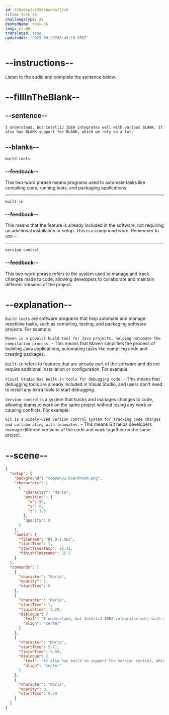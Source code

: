 ```yaml
---
id: 678e4be2a53566beddaf22c0
title: Task 56
challengeType: 22
dashedName: task-56
lang: pt-BR
translated: true
updatedAt: '2025-09-29T05:49:18.359Z'
---
```


<!-- (audio) Maria: I understand, but IntelliJ IDEA integrates well with various build tools. It also has built-in support for version control, which we rely on a lot. -->

# --instructions--

Listen to the audio and complete the sentence below.

# --fillInTheBlank--

## --sentence--

`I understand, but IntelliJ IDEA integrates well with various BLANK. It also has BLANK support for BLANK, which we rely on a lot.`


## --blanks--

`build tools`

### --feedback--

This two-word phrase means programs used to automate tasks like compiling code, running tests, and packaging applications.

---

`built-in`

### --feedback--

This means that the feature is already included in the software, not requiring an additional installation or setup. This is a compound word. Remember to use `-`.

---

`version control`

### --feedback--

This two-word phrase refers to the system used to manage and track changes made to code, allowing developers to collaborate and maintain different versions of the project.

# --explanation--

`Build tools` are software programs that help automate and manage repetitive tasks, such as compiling, testing, and packaging software projects. For example:

`Maven is a popular build tool for Java projects, helping automate the compilation process.` - This means that Maven simplifies the process of building Java applications, automating tasks like compiling code and creating packages.

`Built-in` refers to features that are already part of the software and do not require additional installation or configuration. For example:

`Visual Studio has built-in tools for debugging code.` - This means that debugging tools are already included in Visual Studio, and users don't need to install any extra tools to start debugging.

`Version control` is a system that tracks and manages changes to code, allowing teams to work on the same project without losing any work or causing conflicts. For example:

`Git is a widely-used version control system for tracking code changes and collaborating with teammates.` - This means Git helps developers manage different versions of the code and work together on the same project.

# --scene--

```json
{
  "setup": {
    "background": "company1-boardroom.png",
    "characters": [
      {
        "character": "Maria",
        "position": {
          "x": 50,
          "y": 0,
          "z": 1.5
        },
        "opacity": 0
      }
    ],
    "audio": {
      "filename": "B1_9-2.mp3",
      "startTime": 1,
      "startTimestamp": 28.41,
      "finishTimestamp": 36.5
    }
  },
  "commands": [
    {
      "character": "Maria",
      "opacity": 1,
      "startTime": 0
    },
    {
      "character": "Maria",
      "startTime": 1,
      "finishTime": 5.29,
      "dialogue": {
        "text": "I understand, but IntelliJ IDEA integrates well with various build tools.",
        "align": "center"
      }
    },
    {
      "character": "Maria",
      "startTime": 5.71,
      "finishTime": 9.09,
      "dialogue": {
        "text": "It also has built-in support for version control, which we rely on a lot.",
        "align": "center"
      }
    },
    {
      "character": "Maria",
      "opacity": 0,
      "startTime": 9.59
    }
  ]
}
```
